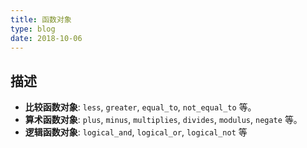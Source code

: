 ```yaml
---
title: 函数对象
type: blog
date: 2018-10-06
---
```


## 描述

- **比较函数对象**: `less`, `greater`, `equal_to`, `not_equal_to` 等。
- **算术函数对象**: `plus`, `minus`, `multiplies`, `divides`, `modulus`,
  `negate` 等。
- **逻辑函数对象**: `logical_and`, `logical_or`, `logical_not` 等
